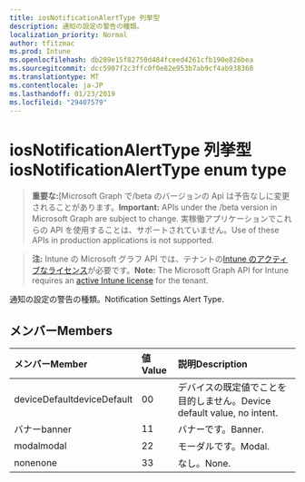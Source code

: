 ```yaml
---
title: iosNotificationAlertType 列挙型
description: 通知の設定の警告の種類。
localization_priority: Normal
author: tfitzmac
ms.prod: Intune
ms.openlocfilehash: db289e15f82750d484fceed4261cfb190e826bea
ms.sourcegitcommit: dcc5907f2c3ffc0f0e82e953b7ab9cf4ab938360
ms.translationtype: MT
ms.contentlocale: ja-JP
ms.lasthandoff: 01/23/2019
ms.locfileid: "29407579"
---
```

# <a name="iosnotificationalerttype-enum-type"></a><span data-ttu-id="3885d-103">iosNotificationAlertType 列挙型</span><span class="sxs-lookup"><span data-stu-id="3885d-103">iosNotificationAlertType enum type</span></span>

> <span data-ttu-id="3885d-104">**重要な:**[Microsoft Graph で/beta のバージョンの Api は予告なしに変更されることがあります。</span><span class="sxs-lookup"><span data-stu-id="3885d-104">**Important:** APIs under the /beta version in Microsoft Graph are subject to change.</span></span> <span data-ttu-id="3885d-105">実稼働アプリケーションでこれらの API を使用することは、サポートされていません。</span><span class="sxs-lookup"><span data-stu-id="3885d-105">Use of these APIs in production applications is not supported.</span></span>

> <span data-ttu-id="3885d-106">**注:** Intune の Microsoft グラフ API では、テナントの[Intune のアクティブなライセンス](https://go.microsoft.com/fwlink/?linkid=839381)が必要です。</span><span class="sxs-lookup"><span data-stu-id="3885d-106">**Note:** The Microsoft Graph API for Intune requires an [active Intune license](https://go.microsoft.com/fwlink/?linkid=839381) for the tenant.</span></span>

<span data-ttu-id="3885d-107">通知の設定の警告の種類。</span><span class="sxs-lookup"><span data-stu-id="3885d-107">Notification Settings Alert Type.</span></span>

## <a name="members"></a><span data-ttu-id="3885d-108">メンバー</span><span class="sxs-lookup"><span data-stu-id="3885d-108">Members</span></span>
|<span data-ttu-id="3885d-109">メンバー</span><span class="sxs-lookup"><span data-stu-id="3885d-109">Member</span></span>|<span data-ttu-id="3885d-110">値</span><span class="sxs-lookup"><span data-stu-id="3885d-110">Value</span></span>|<span data-ttu-id="3885d-111">説明</span><span class="sxs-lookup"><span data-stu-id="3885d-111">Description</span></span>|
|:---|:---|:---|
|<span data-ttu-id="3885d-112">deviceDefault</span><span class="sxs-lookup"><span data-stu-id="3885d-112">deviceDefault</span></span>|<span data-ttu-id="3885d-113">0</span><span class="sxs-lookup"><span data-stu-id="3885d-113">0</span></span>|<span data-ttu-id="3885d-114">デバイスの既定値でことを目的しません。</span><span class="sxs-lookup"><span data-stu-id="3885d-114">Device default value, no intent.</span></span>|
|<span data-ttu-id="3885d-115">バナー</span><span class="sxs-lookup"><span data-stu-id="3885d-115">banner</span></span>|<span data-ttu-id="3885d-116">1</span><span class="sxs-lookup"><span data-stu-id="3885d-116">1</span></span>|<span data-ttu-id="3885d-117">バナーです。</span><span class="sxs-lookup"><span data-stu-id="3885d-117">Banner.</span></span>|
|<span data-ttu-id="3885d-118">modal</span><span class="sxs-lookup"><span data-stu-id="3885d-118">modal</span></span>|<span data-ttu-id="3885d-119">2</span><span class="sxs-lookup"><span data-stu-id="3885d-119">2</span></span>|<span data-ttu-id="3885d-120">モーダルです。</span><span class="sxs-lookup"><span data-stu-id="3885d-120">Modal.</span></span>|
|<span data-ttu-id="3885d-121">none</span><span class="sxs-lookup"><span data-stu-id="3885d-121">none</span></span>|<span data-ttu-id="3885d-122">3</span><span class="sxs-lookup"><span data-stu-id="3885d-122">3</span></span>|<span data-ttu-id="3885d-123">なし。</span><span class="sxs-lookup"><span data-stu-id="3885d-123">None.</span></span>|




